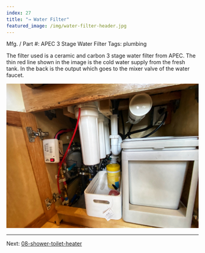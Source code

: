 ```yaml
---
index: 27
title: "→ Water Filter"
featured_image: /img/water-filter-header.jpg
---
```


Mfg. / Part #: APEC 3 Stage Water Filter
Tags: plumbing

The filter used is a ceramic and carbon 3 stage water filter from APEC. The thin red line shown in the image is the cold water supply from the fresh tank. In the back is the output which goes to the mixer valve of the water faucet. 

![water-filter-header](img/water-filter-header.jpg)

---

Next: [08-shower-toilet-heater](08-shower-toilet-heater.md)